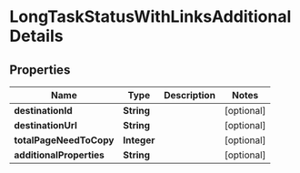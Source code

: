 # LongTaskStatusWithLinksAdditionalDetails

## Properties
Name | Type | Description | Notes
------------ | ------------- | ------------- | -------------
**destinationId** | **String** |  |  [optional]
**destinationUrl** | **String** |  |  [optional]
**totalPageNeedToCopy** | **Integer** |  |  [optional]
**additionalProperties** | **String** |  |  [optional]
